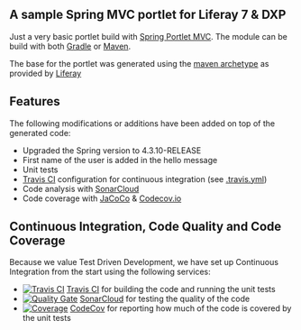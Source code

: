 ## A sample Spring MVC portlet for Liferay 7 & DXP

Just a very basic portlet build with [Spring Portlet MVC](https://docs.spring.io/spring/docs/current/spring-framework-reference/html/portlet.html). The module can be build with both [Gradle](https://gradle.org/) or [Maven](https://maven.apache.org/).

The base for the portlet was generated using the [maven archetype](https://dev.liferay.com/develop/tutorials/-/knowledge_base/7-0/generating-new-projects-using-archetypes) as provided by [Liferay](https://www.liferay.com)

## Features

The following modifications or additions have been added on top of the generated code:
* Upgraded the Spring version to 4.3.10-RELEASE
* First name of the user is added in the hello message
* Unit tests
* [Travis CI](https://travis-ci.org/triberay/liferay-springmvc-sample) configuration for continuous integration (see [.travis.yml](https://github.com/triberay/liferay-springmvc-sample/blob/master/.travis.yml))
* Code analysis with [SonarCloud](https://sonarcloud.io/dashboard/index/com.triberay:triberay-springmvc-sample)
* Code coverage with [JaCoCo](http://www.eclemma.org/jacoco/) & [Codecov.io](https://codecov.io/) 

## Continuous Integration, Code Quality and Code Coverage

Because we value Test Driven Development, we have set up Continuous Integration from the start using the following services:

* <a href="https://travis-ci.org/triberay/liferay-springmvc-sample"><img src="https://travis-ci.org/triberay/liferay-springmvc-sample.svg?branch=master" alt="Travis CI" /></a>
    [Travis CI](https://travis-ci.org/triberay/liferay-springmvc-sample) for building the code and running the unit tests
* <a href="https://sonarcloud.io/dashboard/index/com.triberay:triberay-springmvc-sample"><img src="https://sonarcloud.io/api/project_badges/measure?project=com.triberay%3Atriberay-springmvc-sample&metric=alert_status" alt="Quality Gate" /></a>
    [SonarCloud](https://sonarcloud.io/dashboard/index/com.triberay:triberay-springmvc-sample) for testing the quality of the code 
* <a href="https://codecov.io/gh/triberay/liferay-springmvc-sample"><img src="https://codecov.io/gh/triberay/liferay-springmvc-sample/branch/master/graph/badge.svg" alt="Coverage" /></a> 
    [CodeCov](https://codecov.io/gh/triberay/liferay-springmvc-sample) for reporting how much of the code is covered by the unit tests
    